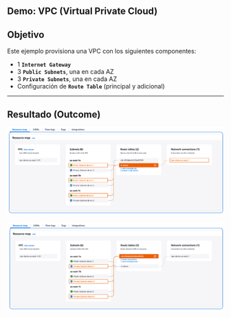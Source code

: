 ## Demo: VPC (Virtual Private Cloud)

## Objetivo
Este ejemplo provisiona una VPC con los siguientes componentes:
- 1 **`Internet Gateway`**
- 3 **`Public Subnets`**, una en cada AZ
- 3 **`Private Subnets`**, una en cada AZ
- Configuración de **`Route Table`** (principal y adicional)
---

## Resultado (Outcome)

![Public Subnet](assets/imagenes/public_subnets.png)


![Private Subnet](assets/imagenes/private_subnets.png)
